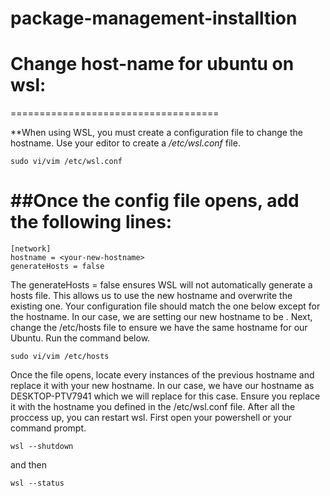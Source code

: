 # package-management-installtion

# Change host-name for ubuntu on wsl:
====================================

**When using WSL, you must create a configuration file to change the hostname. 
Use your editor to create a */etc/wsl.conf* file.

```sudo vi/vim /etc/wsl.conf```

##Once the config file opens, add the following lines:
=====================================================
```
[network]
hostname = <your-new-hostname>
generateHosts = false
```
The generateHosts = false ensures WSL will not automatically generate a hosts file. 
This allows us to use the new hostname and overwrite the existing one. 
Your configuration file should match the one below except for the hostname. 
In our case, we are setting our new hostname to be <desired-hostname>.
Next, change the /etc/hosts file to ensure we have the same hostname for our Ubuntu. Run the command below.
```
sudo vi/vim /etc/hosts
```
Once the file opens, locate every instances of the previous hostname and replace it with your new hostname. 
In our case, we have our hostname as DESKTOP-PTV7941 which we will replace for this case.
Ensure you replace it with the hostname you defined in the /etc/wsl.conf file.
After all the proccess up, you can restart wsl. First open your powershell or your command prompt.
```
wsl --shutdown
```
and then 
```
wsl --status
```
